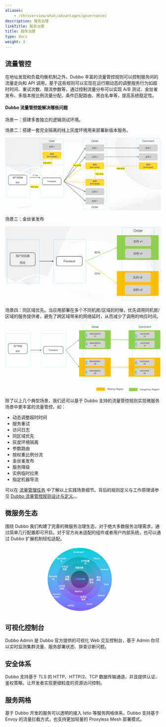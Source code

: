 ```yaml
---
aliases:
    - /zh/overview/what/advantages/governance/
description: 服务治理
linkTitle: 服务治理
title: 服务治理
type: docs
weight: 3
---
```





## 流量管控

在地址发现和负载均衡机制之外，Dubbo 丰富的流量管控规则可以控制服务间的流量走向和 API 调用，基于这些规则可以实现在运行期动态的调整服务行为如超时时间、重试次数、限流参数等，通过控制流量分布可以实现 A/B 测试、金丝雀发布、多版本按比例流量分配、条件匹配路由、黑白名单等，提高系统稳定性。

#### Dubbo 流量管控能解决哪些问题
场景一：搭建多套独立的逻辑测试环境。

场景二：搭建一套完全隔离的线上灰度环境用来部署新版本服务。

![gray1](/imgs/v3/tasks/gray/gray1.png)

场景三：金丝雀发布

![weight1.png](/imgs/v3/tasks/weight/weight1.png)

场景四：同区域优先。当应用部署在多个不同机房/区域的时候，优先调用同机房/区域的服务提供者，避免了跨区域带来的网络延时，从而减少了调用的响应时间。

![region1](/imgs/v3/tasks/region/region1.png)

除了以上几个典型场景，我们还可以基于 Dubbo 支持的流量管控规则实现微服务场景中更丰富的流量管控，如：

* 动态调整超时时间
* 服务重试
* 访问日志
* 同区域优先
* 灰度环境隔离
* 参数路由
* 按权重比例分流
* 金丝雀发布
* 服务降级
* 实例临时拉黑
* 指定机器导流

可以在 [流量管理任务](../../../tasks/traffic-management/) 中了解以上实践场景细节。背后的规则定义与工作原理请参见 [Dubbo 流量管控规则设计与定义](../../../core-features/traffic/)。。

## 微服务生态
围绕 Dubbo 我们构建了完善的微服务治理生态，对于绝大多数服务治理需求，通过简单几行配置即可开启。对于官方尚未适配的组件或者用户内部系统，也可以通过 Dubbo 扩展机制轻松适配。

![governance](/imgs/v3/what/governance.png)

## 可视化控制台
Dubbo Admin 是 Dubbo 官方提供的可视化 Web 交互控制台，基于 Admin 你可以实时监测集群流量、服务部署状态、排查诊断问题。

## 安全体系
Dubbo 支持基于 TLS 的 HTTP、HTTP/2、TCP 数据传输通道，并且提供认证、鉴权策略，让开发者实现更细粒度的资源访问控制。

## 服务网格
基于 Dubbo 开发的服务可以透明的接入 Istio 等服务网格体系，Dubbo 支持基于 Envoy 的流量拦截方式，也支持更加轻量的 Proxyless Mesh 部署模式。
